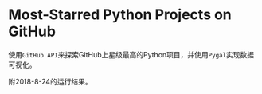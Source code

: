 # Most-Starred Python Projects on GitHub



使用`GitHub API`来探索GitHub上星级最高的Python项目，并使用`Pygal`实现数据可视化。

附2018-8-24的运行结果。

